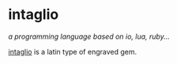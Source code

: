 # intaglio

_a programming language based on io, lua, ruby..._

[intaglio](https://en.wikipedia.org/wiki/Engraved_gem) is a latin type of engraved gem.
